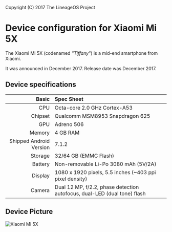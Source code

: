 Copyright (C) 2017 The LineageOS Project

Device configuration for Xiaomi Mi 5X
=========================================

The Xiaomi Mi 5X (codenamed _"Tiffany"_) is a mid-end smartphone from Xiaomi.

It was announced in December 2017. Release date was December 2017.

## Device specifications

Basic   | Spec Sheet
-------:|:-------------------------
CPU     | Octa-core 2.0 GHz Cortex-A53
Chipset | Qualcomm MSM8953 Snapdragon 625
GPU     | Adreno 506
Memory  | 4 GB RAM
Shipped Android Version | 7.1.2
Storage | 32/64 GB (EMMC Flash)
Battery | Non-removable Li-Po 3080 mAh (5V/2A)
Display | 1080 x 1920 pixels, 5.5 inches (~403 ppi pixel density)
Camera  | Dual 12 MP, f/2.2, phase detection autofocus, dual-LED (dual tone) flash

## Device Picture

![Xiaomi Mi 5X](http://i8.mifile.cn/a1/pms_1502273537.38376222!560x560.jpg "Xiaomi Mi 5X")
